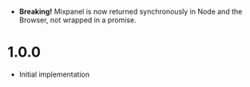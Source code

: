 * **Breaking!** Mixpanel is now returned synchronously in Node and the Browser, not wrapped in a promise.

# 1.0.0

* Initial implementation

